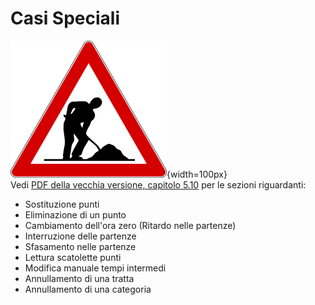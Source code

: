 # Casi Speciali

![Lavori in corso](../../img/lavori_in_corso.png){width=100px}  
Vedi [PDF della vecchia versione, capitolo 5.10](../../gestione_gara_org/inc/Istruzioni_OL_einzel_per_TMO_v2_4.pdf) per le sezioni riguardanti: 

- Sostituzione punti
- Eliminazione di un punto
- Cambiamento dell'ora zero (Ritardo nelle partenze)
- Interruzione delle partenze 
- Sfasamento nelle partenze 
- Lettura scatolette punti
- Modifica manuale tempi intermedi 
- Annullamento di una tratta 
- Annullamento di una categoria 